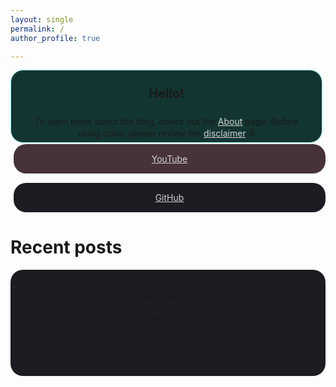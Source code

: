 ```yaml
---
layout: single
permalink: /
author_profile: true

---
```



<div class="grid__homepage1" >
    <div style="background: rgb(19, 53, 50); border-radius: 20px; border: solid 1px rgb(143, 249, 241); padding:5px 25px 5px 25px; margin-right:5px; text-align: center; display: flex; justify-content: center; flex-direction: column;">
        <p class="archive__item-excerpt" style="margin-bottom: 10px; font-weight: 700; font-size: 20px;">Hello!</p>
        <p style="line-height: 1.3; margin-bottom: 0px">
        To learn more about the blog, check out the <a href="{{ site.baseurl }}about" style="color:lightgray;">About</a> page. Before using code, please review the <a href="{{ site.baseurl }}disclaimer" style="color:lightgray;">disclaimer</a>.✌️
        </p>
    </div>
  <div style="display: flex; flex-direction: column; justify-content: center">
    <div style="background: rgb(69, 51, 56);border-radius: 20px; padding:15px 25px 15px 25px; margin-left:5px;margin-bottom:15px;margin-top:2px;">
        <center>
            <p class="archive__item-excerpt" style="margin: 0px;">
            <i class="fab fa-youtube"></i> <a href="https://www.youtube.com/channel/UCSMxuZP6KUb_i9F-K1LAtrw" style="color:lightgray;">YouTube</a>
            </p>
        </center>
    </div>
        <div style="background: rgb(27, 29, 34);border-radius: 20px; padding:15px 25px 15px 25px; margin-left:5px;">
        <center>
            <p class="archive__item-excerpt" style="margin: 0px;">
                <i class="fab fa-github"></i> <a href="https://github.com/krasscodes" style="color:lightgray;">GitHub</a>
            </p>
        </center>
    </div>
  </div>
</div>

<h1> Recent posts </h1>

<div style="padding:20px; background: rgb(27, 29, 34);border-radius: 20px;">
<ul>
{% for category in site.categories %}
  <li><a name="{{ category | first }}">{{ category | first }}</a>
    <ul>
    {% for post in category.last %}
      <li><a href="{{ post.url }}">{{ post.title }}</a></li>
    {% endfor %}
    </ul>
  </li>
{% endfor %}
</ul> 
</div>
